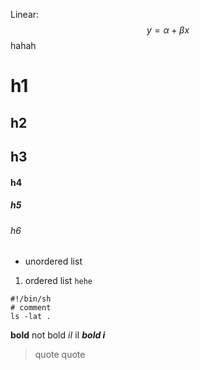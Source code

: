Linear: $$y=\alpha + \beta x $$
hahah

# h1
## h2
## h3
#### h4
##### h5
###### h6
- unordered list
1. ordered list
  `hehe`
```shell
#!/bin/sh
# comment
ls -lat .
```
**bold** not bold
*iI* iI
***bold i***
> quote
> quote
